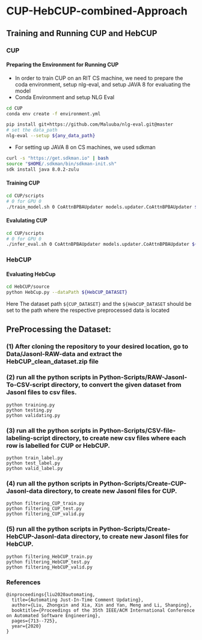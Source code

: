 # CUP-HebCUP-combined-Approach

## Training and Running CUP and HebCUP
### CUP
#### Preparing the Environment for Running CUP 
- In order to train CUP on an RIT CS machine, we need to prepare the coda environment, setup nlg-eval, and setup JAVA 8 for evaluating the model 
- Conda Environment and setup NLG Eval
```bash
cd CUP
conda env create -f environment.yml

pip install git+https://github.com/Maluuba/nlg-eval.git@master
# set the data_path
nlg-eval --setup ${any_data_path}
```
- For setting up JAVA 8 on CS machines, we used sdkman
```bash
curl -s "https://get.sdkman.io" | bash
source "$HOME/.sdkman/bin/sdkman-init.sh"
sdk install java 8.0.2-zulu
```
#### Training CUP
```bash
cd CUP/scripts
# 0 for GPU 0
./train_model.sh 0 CoAttnBPBAUpdater models.updater.CoAttnBPBAUpdater ${CUP_DATASET}
```
#### Evalulating CUP 

```bash
cd CUP/scripts
# 0 for GPU 0
./infer_eval.sh 0 CoAttnBPBAUpdater models.updater.CoAttnBPBAUpdater ${CUP_DATASET}
```



### HebCUP
#### Evaluating HebCup
```bash
cd HebCUP/source
python HebCup.py --dataPath ${HebCUP_DATASET}
 ```

Here The dataset path `${CUP_DATASET}` and the `${HebCUP_DATASET` should be set to the path where the respective preprocessed data is located
## PreProcessing the Dataset:
### (1) After cloning the repository to your desired location, go to Data/Jasonl-RAW-data and extract the HebCUP_clean_dataset.zip file
### (2) run all the python scripts in Python-Scripts/RAW-Jasonl-To-CSV-script directory, to convert the given dataset from Jasonl files to csv files.
```
python training.py
python testing.py
python validating.py

```
### (3) run all the python scripts in Python-Scripts/CSV-file-labeling-script directory, to create new csv files where each row is labelled for CUP or HebCUP. 
```
python train_label.py
python test_label.py
python valid_label.py

```
### (4) run all the python scripts in Python-Scripts/Create-CUP-Jasonl-data directory, to create new Jasonl files for CUP. 
```
python filtering_CUP_train.py
python filtering_CUP_test.py
python filtering_CUP_valid.py

```
### (5) run all the python scripts in Python-Scripts/Create-HebCUP-Jasonl-data directory, to create new Jasonl files for HebCUP. 
```
python filtering_HebCUP_train.py
python filtering_HebCUP_test.py
python filtering_HebCUP_valid.py

```


### References
```
@inproceedings{liu2020automating,
  title={Automating Just-In-Time Comment Updating},
  author={Liu, Zhongxin and Xia, Xin and Yan, Meng and Li, Shanping},
  booktitle={Proceedings of the 35th IEEE/ACM International Conference on Automated Software Engineering},
  pages={713--725},
  year={2020}
}

```